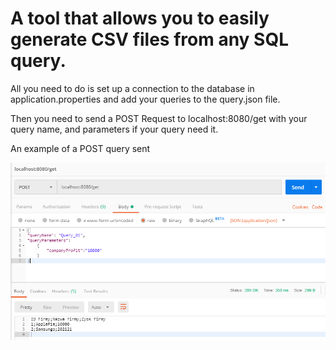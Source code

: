 #  A tool that allows you to easily generate CSV files from any SQL query.


All you need to do is set up a connection to the database in application.properties and add your queries to the query.json file.

Then you need to send a POST Request to localhost:8080/get with your query name, and parameters if your query need it.

An example of a POST query sent

![Example](https://github.com/AndrzejKarwoski/Any-Select-to-CSV-Generator/blob/master/Przechwytywanie.PNG)

